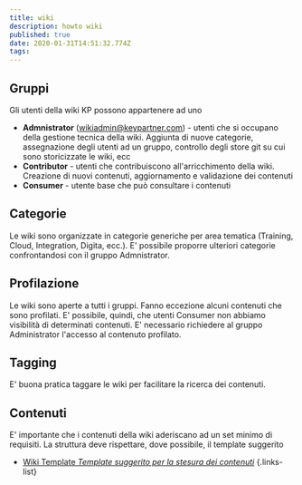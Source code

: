 ```yaml
---
title: wiki
description: howto wiki
published: true
date: 2020-01-31T14:51:32.774Z
tags: 
---
```


## Gruppi
Gli utenti della wiki KP possono appartenere ad uno  
- **Admnistrator** (wikiadmin@keypartner.com) - utenti che si occupano della gestione tecnica della wiki. Aggiunta di nuove categorie, assegnazione degli utenti ad un gruppo, controllo degli store git su cui sono storicizzate le wiki, ecc
- **Contributor** - utenti che contribuiscono all'arricchimento della wiki. Creazione di nuovi contenuti, aggiornamento e validazione dei contenuti
- **Consumer** - utente base che può consultare i contenuti
## Categorie
Le wiki sono organizzate in categorie generiche per area tematica (Training, Cloud, Integration, Digita, ecc.). E' possibile proporre ulteriori categorie confrontandosi con il gruppo Admnistrator.
## Profilazione
Le wiki sono aperte a tutti i gruppi. Fanno eccezione alcuni contenuti che sono profilati.
E' possibile, quindi, che utenti Consumer non abbiamo visibilità di determinati contenuti.
E' necessario richiedere al gruppo Administrator l'accesso al contenuto profilato.
## Tagging
E' buona pratica taggare le wiki per facilitare la ricerca dei contenuti.
## Contenuti
E' importante che i contenuti della wiki aderiscano ad un set minimo di requisiti. La struttura deve rispettare, dove possibile, il template suggerito
- [Wiki Template *Template suggerito per la stesura dei contenuti*](/home/training/tableOfContents)
{.links-list}